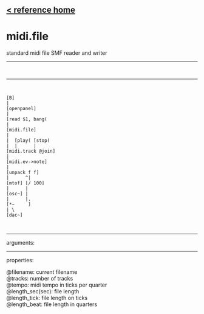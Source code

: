 [< reference home](ceammc_lib.html)
---

# midi.file


standard midi file SMF reader and writer

---

<br>


---


```


[B]
|
[openpanel]
|
[read $1, bang(
|
[midi.file]
|
|  [play( [stop(
|  |      |
[midi.track @join]
|
[midi.ev->note]
|
[unpack f f]
|      ^|
[mtof] [/ 100]
|      |
[osc~] |
|      |.
[*~     ]
| \
[dac~]

            
```

---
arguments:


---
properties:

@filename: current filename<br>
@tracks: number of
            tracks<br>
@tempo: midi tempo in ticks
            per quarter<br>
@length_sec(sec): 
            file length<br>
@length_tick: file length on
            ticks<br>
@length_beat: file length in
            quarters<br>


